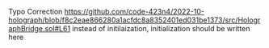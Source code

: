Typo Correction
https://github.com/code-423n4/2022-10-holograph/blob/f8c2eae866280a1acfdc8a8352401ed031be1373/src/HolographBridge.sol#L61
instead of initilaization, initialization should be written here
